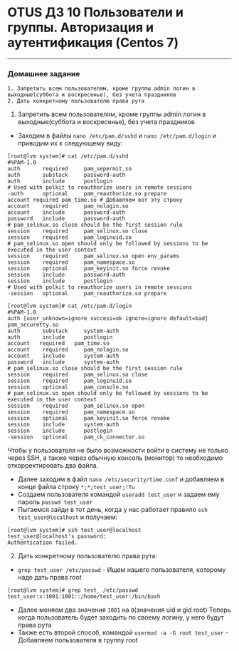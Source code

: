 # OTUS ДЗ 10 Пользователи и группы. Авторизация и аутентификация  (Centos 7)
-----------------------------------------------------------------------
### Домашнее задание

    1. Запретить всем пользователям, кроме группы admin логин в выходные(суббота и воскресенье), без учета праздников
    2. Дать конкретному пользователю права рута

1. Запретить всем пользователям, кроме группы admin логин в выходные(суббота и воскресенье), без учета праздников
- Заходим в файлы ```nano /etc/pam.d/sshd``` и ```nano /etc/pam.d/login``` и приводим их к следующему виду:
```
[root@lvm system]# cat /etc/pam.d/sshd
#%PAM-1.0
auth       required     pam_sepermit.so
auth       substack     password-auth
auth       include      postlogin
# Used with polkit to reauthorize users in remote sessions
-auth      optional     pam_reauthorize.so prepare
account required pam_time.so # Добавляем вот эту строку
account    required     pam_nologin.so
account    include      password-auth
password   include      password-auth
# pam_selinux.so close should be the first session rule
session    required     pam_selinux.so close
session    required     pam_loginuid.so
# pam_selinux.so open should only be followed by sessions to be executed in the user context
session    required     pam_selinux.so open env_params
session    required     pam_namespace.so
session    optional     pam_keyinit.so force revoke
session    include      password-auth
session    include      postlogin
# Used with polkit to reauthorize users in remote sessions
-session   optional     pam_reauthorize.so prepare
```
```
[root@lvm system]# cat /etc/pam.d/login
#%PAM-1.0
auth [user_unknown=ignore success=ok ignore=ignore default=bad] pam_securetty.so
auth       substack     system-auth
auth       include      postlogin
account   required   pam_time.so
account    required     pam_nologin.so
account    include      system-auth
password   include      system-auth
# pam_selinux.so close should be the first session rule
session    required     pam_selinux.so close
session    required     pam_loginuid.so
session    optional     pam_console.so
# pam_selinux.so open should only be followed by sessions to be executed in the user context
session    required     pam_selinux.so open
session    required     pam_namespace.so
session    optional     pam_keyinit.so force revoke
session    include      system-auth
session    include      postlogin
-session   optional     pam_ck_connector.so
```
Чтобы у пользователя не было возможности войти в систему не только через SSH, а также через обычную консоль (монитор) то необходимо откорректировать два файла.

- Далее заходим в файл ```nano /etc/security/time.conf``` и добавляем в конце файла строку ```*;*;test_user;!Tu```
- Создаем пользователя командой ```useradd test_user``` и задаем ему пароль ```passwd test_user```
- Пытаемся зайди в тот день, когда у нас работает правило ```ssh test_user@localhost``` и получаем:
```
[root@lvm system]# ssh test_user@localhost
test_user@localhost's password:
Authentication failed.
```

2. Дать конкретному пользователю права рута:
- ```grep test_user /etc/passwd``` - Ищем нашего пользователя, которому надо дать права root
```
[root@lvm system]# grep test_ /etc/passwd
test_user:x:1001:1001::/home/test_user:/bin/bash
```
- Далее меняем два значения ```1001``` на ```0```(значения uid и gid root)
Теперь когда пользователь будет заходить по своему логину, у него будут права рута
- Также есть второй способ, командой ```usermod -a -G root test_user``` - Добавляем пользователя в группу root